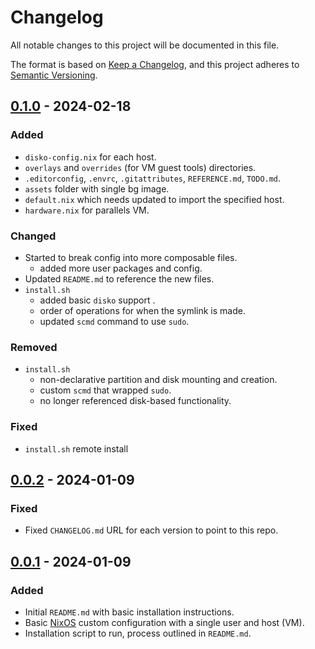 # Changelog

All notable changes to this project will be documented in this file.

The format is based on [Keep a Changelog],
and this project adheres to [Semantic Versioning].

## [0.1.0] - 2024-02-18

### Added

-   `disko-config.nix` for each host.
-   `overlays` and `overrides` (for VM guest tools) directories.
-   `.editorconfig`, `.envrc`, `.gitattributes`, `REFERENCE.md`, `TODO.md`.
-   `assets` folder with single bg image.
-   `default.nix` which needs updated to import the specified host.
-   `hardware.nix` for parallels VM.

### Changed

-   Started to break config into more composable files.
    -   added more user packages and config.
-   Updated `README.md` to reference the new files.
-   `install.sh`
    -   added basic `disko` support .
    -   order of operations for when the symlink is made.
    -   updated `scmd` command to use `sudo`.

### Removed

-   `install.sh`
    -   non-declarative partition and disk mounting and creation.
    -   custom `scmd` that wrapped `sudo`.
    -   no longer referenced disk-based functionality.

### Fixed

-   `install.sh` remote install

## [0.0.2] - 2024-01-09

### Fixed

-   Fixed `CHANGELOG.md` URL for each version to point to this repo.

## [0.0.1] - 2024-01-09

### Added

-   Initial `README.md` with basic installation instructions.
-   Basic [NixOS] custom configuration with a single user and host (VM).
-   Installation script to run, process outlined in `README.md`.

[unreleased]: https://github.com/jwinn/nixos-config/compare/v0.1.0...HEAD
[0.1.0]: https://github.com/jwinn/nixos-config/releases/tag/v0.1.0
[0.0.2]: https://github.com/jwinn/nixos-config/releases/tag/v0.0.2
[0.0.1]: https://github.com/jwinn/nixos-config/releases/tag/v0.0.1

[Keep a Changelog]: https://keepachangelog.com/en/1.0.0/
[NixOS]: https://nixos.org
[Semantic Versioning]: https://semver.org/spec/v2.0.0.html
